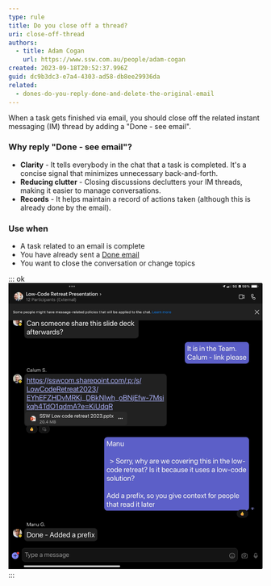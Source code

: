 ```yaml
---
type: rule
title: Do you close off a thread?
uri: close-off-thread
authors:
  - title: Adam Cogan
    url: https://www.ssw.com.au/people/adam-cogan
created: 2023-09-18T20:52:37.996Z
guid: dc9b3dc3-e7a4-4303-ad58-db8ee29936da
related:
  - dones-do-you-reply-done-and-delete-the-original-email
---
```

When a task gets finished via email, you should close off the related instant messaging (IM) thread by adding a "Done - see email".

<!--endintro-->

### Why reply "Done - see email"?

* **Clarity** - It tells everybody in the chat that a task is completed. It's a concise signal that minimizes unnecessary back-and-forth.
* **Reducing clutter** - Closing discussions declutters your IM threads, making it easier to manage conversations.
* **Records** - It helps maintain a record of actions taken (although this is already done by the email).

### Use when

* A task related to an email is complete
* You have already sent a [Done email](/dones-do-you-reply-done-and-delete-the-original-email/)
* You want to close the conversation or change topics

::: ok
![Figure: Okay Example - Replying Done to close off the thread is good - but could have been better by mentioning the email subject for others to find it easily](/rules/close-off-thread/close-thread.jpg)
:::

